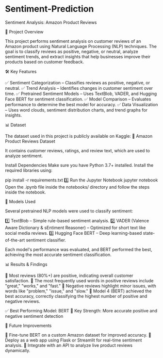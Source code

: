 # Sentiment-Prediction

Sentiment Analysis: Amazon Product Reviews

📌 Project Overview

This project performs sentiment analysis on customer reviews of an Amazon product using Natural Language Processing (NLP) techniques. The goal is to classify reviews as positive, negative, or neutral, analyze sentiment trends, and extract insights that help businesses improve their products based on customer feedback.

🛠 Key Features

✅ Sentiment Categorization – Classifies reviews as positive, negative, or neutral.
✅ Trend Analysis – Identifies changes in customer sentiment over time.
✅ Pretrained Sentiment Models – Uses TextBlob, VADER, and Hugging Face BERT for sentiment classification.
✅ Model Comparison – Evaluates performance to determine the best model for accuracy.
✅ Data Visualization – Uses word clouds, sentiment distribution charts, and trend graphs for insights.

📊 Dataset

The dataset used in this project is publicly available on Kaggle:
🔗 Amazon Product Reviews Dataset

It contains customer reviews, ratings, and review text, which are used to analyze sentiment.

Install Dependencies
Make sure you have Python 3.7+ installed. Install the required libraries using:

pip install -r requirements.txt
3️⃣ Run the Jupyter Notebook
jupyter notebook
Open the .ipynb file inside the notebooks/ directory and follow the steps inside the notebook.

📌 Models Used

Several pretrained NLP models were used to classify sentiment:

1️⃣ TextBlob – Simple rule-based sentiment analysis.
2️⃣ VADER (Valence Aware Dictionary & sEntiment Reasoner) – Optimized for short text like social media reviews.
3️⃣ Hugging Face BERT – Deep learning-based state-of-the-art sentiment classifier.

Each model's performance was evaluated, and BERT performed the best, achieving the most accurate sentiment classification.

📊 Results & Findings

📌 Most reviews (80%+) are positive, indicating overall customer satisfaction.
📌 The most frequently used words in positive reviews include "great," "works," and "fast."
📌 Negative reviews highlight minor issues, with words like "problem," "issue," and "slow."
📌 Model 4 (BERT) achieved the best accuracy, correctly classifying the highest number of positive and negative reviews.

✅ Best Performing Model: BERT
🚀 Key Strength: More accurate positive and negative sentiment detection

📌 Future Improvements

🚀 Fine-tune BERT on a custom Amazon dataset for improved accuracy.
🚀 Deploy as a web app using Flask or Streamlit for real-time sentiment analysis.
🚀 Integrate with an API to analyze live product reviews dynamically.

